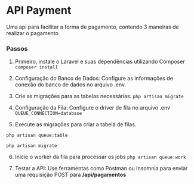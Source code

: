 # API Payment  
Uma api para facilitar a forma de pagamento, contendo 3 maneiras de realizar o pagamento

### Passos 

1. Primeiro, instale o Laravel e suas dependências utilizando Composer
`composer install`

2. Configuração do Banco de Dados:
Configure as informações de conexão do banco de dados no arquivo .env.

3. Crie as migrações para as tabelas necessárias.
`php artisan migrate`

4. Configuração da Fila:
Configure o driver de fila no arquivo .env
`QUEUE_CONNECTION=database`

5. Execute as migrações para criar a tabela de filas.

`php artisan queue:table` 

`php artisan migrate`

6. Inicie o worker da fila para processar os jobs
`php artisan queue:work`

7. Testar a API:
Use ferramentas como Postman ou Insomnia para enviar uma requisição POST para **/api/pagamentos** 
